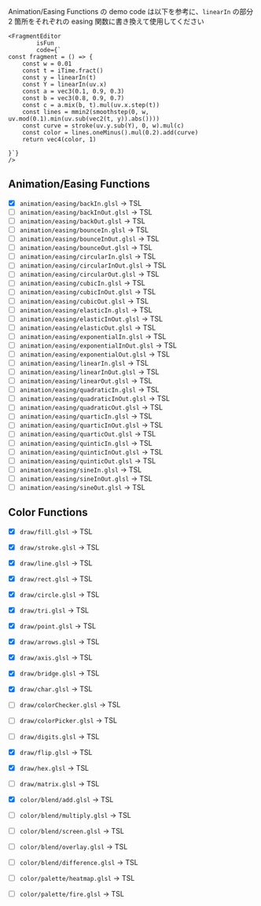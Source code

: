 Animation/Easing Functions の demo code は以下を参考に、`linearIn` の部分 2 箇所をそれぞれの easing 関数に書き換えて使用してください

```msx
<FragmentEditor
        isFun
        code={`
const fragment = () => {
    const w = 0.01
    const t = iTime.fract()
    const y = linearIn(t)
    const Y = linearIn(uv.x)
    const a = vec3(0.1, 0.9, 0.3)
    const b = vec3(0.8, 0.9, 0.7)
    const c = a.mix(b, t).mul(uv.x.step(t))
    const lines = mmin2(smoothstep(0, w, uv.mod(0.1).min(uv.sub(vec2(t, y)).abs())))
    const curve = stroke(uv.y.sub(Y), 0, w).mul(c)
    const color = lines.oneMinus().mul(0.2).add(curve)
    return vec4(color, 1)

}`}
/>
```

## Animation/Easing Functions

- [x] `animation/easing/backIn.glsl` → TSL
- [ ] `animation/easing/backInOut.glsl` → TSL
- [ ] `animation/easing/backOut.glsl` → TSL
- [ ] `animation/easing/bounceIn.glsl` → TSL
- [ ] `animation/easing/bounceInOut.glsl` → TSL
- [ ] `animation/easing/bounceOut.glsl` → TSL
- [ ] `animation/easing/circularIn.glsl` → TSL
- [ ] `animation/easing/circularInOut.glsl` → TSL
- [ ] `animation/easing/circularOut.glsl` → TSL
- [ ] `animation/easing/cubicIn.glsl` → TSL
- [ ] `animation/easing/cubicInOut.glsl` → TSL
- [ ] `animation/easing/cubicOut.glsl` → TSL
- [ ] `animation/easing/elasticIn.glsl` → TSL
- [ ] `animation/easing/elasticInOut.glsl` → TSL
- [ ] `animation/easing/elasticOut.glsl` → TSL
- [ ] `animation/easing/exponentialIn.glsl` → TSL
- [ ] `animation/easing/exponentialInOut.glsl` → TSL
- [ ] `animation/easing/exponentialOut.glsl` → TSL
- [ ] `animation/easing/linearIn.glsl` → TSL
- [ ] `animation/easing/linearInOut.glsl` → TSL
- [ ] `animation/easing/linearOut.glsl` → TSL
- [ ] `animation/easing/quadraticIn.glsl` → TSL
- [ ] `animation/easing/quadraticInOut.glsl` → TSL
- [ ] `animation/easing/quadraticOut.glsl` → TSL
- [ ] `animation/easing/quarticIn.glsl` → TSL
- [ ] `animation/easing/quarticInOut.glsl` → TSL
- [ ] `animation/easing/quarticOut.glsl` → TSL
- [ ] `animation/easing/quinticIn.glsl` → TSL
- [ ] `animation/easing/quinticInOut.glsl` → TSL
- [ ] `animation/easing/quinticOut.glsl` → TSL
- [ ] `animation/easing/sineIn.glsl` → TSL
- [ ] `animation/easing/sineInOut.glsl` → TSL
- [ ] `animation/easing/sineOut.glsl` → TSL

## Color Functions

- [x] `draw/fill.glsl` → TSL
- [x] `draw/stroke.glsl` → TSL
- [x] `draw/line.glsl` → TSL
- [x] `draw/rect.glsl` → TSL
- [x] `draw/circle.glsl` → TSL
- [x] `draw/tri.glsl` → TSL
- [x] `draw/point.glsl` → TSL
- [x] `draw/arrows.glsl` → TSL
- [x] `draw/axis.glsl` → TSL
- [x] `draw/bridge.glsl` → TSL
- [x] `draw/char.glsl` → TSL
- [ ] `draw/colorChecker.glsl` → TSL
- [ ] `draw/colorPicker.glsl` → TSL
- [ ] `draw/digits.glsl` → TSL
- [x] `draw/flip.glsl` → TSL
- [x] `draw/hex.glsl` → TSL
- [ ] `draw/matrix.glsl` → TSL

- [x] `color/blend/add.glsl` → TSL
- [ ] `color/blend/multiply.glsl` → TSL
- [ ] `color/blend/screen.glsl` → TSL
- [ ] `color/blend/overlay.glsl` → TSL
- [ ] `color/blend/difference.glsl` → TSL
- [ ] `color/palette/heatmap.glsl` → TSL
- [ ] `color/palette/fire.glsl` → TSL

